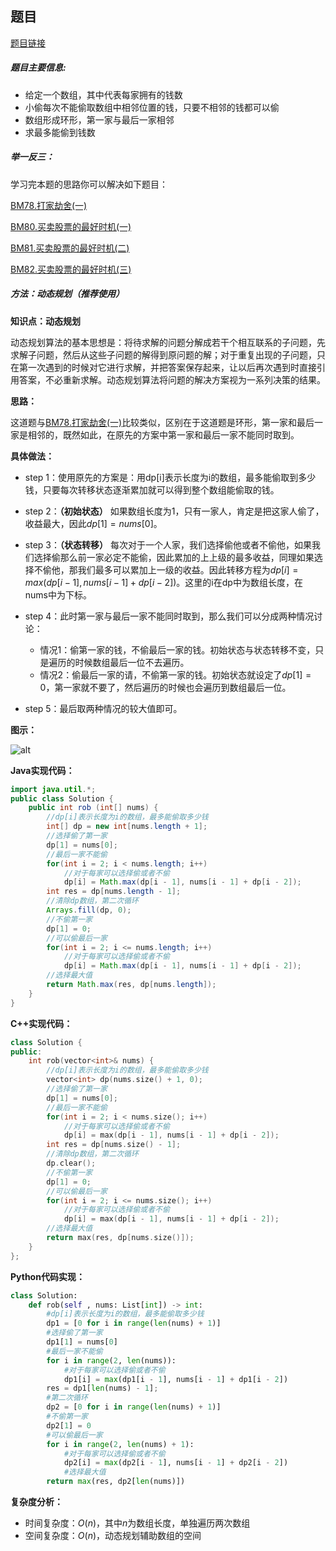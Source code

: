 ## 题目
[题目链接](https://www.nowcoder.com/practice/a5c127769dd74a63ada7bff37d9c5815?tpId=196&tqId=2285837&sourceUrl=/exam/oj&channenl=wgithub&fromPut=wgithub)

##### 题目主要信息:
- 给定一个数组，其中代表每家拥有的钱数
- 小偷每次不能偷取数组中相邻位置的钱，只要不相邻的钱都可以偷
- 数组形成环形，第一家与最后一家相邻
- 求最多能偷到钱数

##### 举一反三：

学习完本题的思路你可以解决如下题目：

[BM78.打家劫舍(一)](https://www.nowcoder.com/practice/c5fbf7325fbd4c0ea3d0c3ea6bc6cc79?tpId=295&tqId=2285793)

[BM80.买卖股票的最好时机(一)](https://www.nowcoder.com/practice/64b4262d4e6d4f6181cd45446a5821ec?tpId=295&tqId=625)

[BM81.买卖股票的最好时机(二)](https://www.nowcoder.com/practice/9e5e3c2603064829b0a0bbfca10594e9?tpId=295&tqId=1073471)

[BM82.买卖股票的最好时机(三)](https://www.nowcoder.com/practice/4892d3ff304a4880b7a89ba01f48daf9?tpId=295&tqId=1073487)


##### 方法：动态规划（推荐使用）

**知识点：动态规划**

动态规划算法的基本思想是：将待求解的问题分解成若干个相互联系的子问题，先求解子问题，然后从这些子问题的解得到原问题的解；对于重复出现的子问题，只在第一次遇到的时候对它进行求解，并把答案保存起来，让以后再次遇到时直接引用答案，不必重新求解。动态规划算法将问题的解决方案视为一系列决策的结果。

**思路：**

这道题与[BM78.打家劫舍(一)](https://www.nowcoder.com/practice/c5fbf7325fbd4c0ea3d0c3ea6bc6cc79?tpId=295&tqId=2285793)比较类似，区别在于这道题是环形，第一家和最后一家是相邻的，既然如此，在原先的方案中第一家和最后一家不能同时取到。

**具体做法：**

- step 1：使用原先的方案是：用dp[i]表示长度为i的数组，最多能偷取到多少钱，只要每次转移状态逐渐累加就可以得到整个数组能偷取的钱。

- step 2：**（初始状态）** 如果数组长度为1，只有一家人，肯定是把这家人偷了，收益最大，因此$dp[1] = nums[0]$。
- step 3：**（状态转移）** 每次对于一个人家，我们选择偷他或者不偷他，如果我们选择偷那么前一家必定不能偷，因此累加的上上级的最多收益，同理如果选择不偷他，那我们最多可以累加上一级的收益。因此转移方程为$dp[i] = max(dp[i - 1], nums[i - 1] + dp[i - 2])$。这里的i在dp中为数组长度，在nums中为下标。
- step 4：此时第一家与最后一家不能同时取到，那么我们可以分成两种情况讨论：
    - 情况1：偷第一家的钱，不偷最后一家的钱。初始状态与状态转移不变，只是遍历的时候数组最后一位不去遍历。
    - 情况2：偷最后一家的请，不偷第一家的钱。初始状态就设定了$dp[1]=0$，第一家就不要了，然后遍历的时候也会遍历到数组最后一位。
- step 5：最后取两种情况的较大值即可。

**图示：**

![alt](https://uploadfiles.nowcoder.com/images/20220219/397721558_1645254179954/08FD65C59C7CBF1EE7EC90873A386B7D)


**Java实现代码：**
```java
import java.util.*;
public class Solution {
    public int rob (int[] nums) {
        //dp[i]表示长度为i的数组，最多能偷取多少钱
        int[] dp = new int[nums.length + 1]; 
        //选择偷了第一家
        dp[1] = nums[0]; 
        //最后一家不能偷
        for(int i = 2; i < nums.length; i++) 
            //对于每家可以选择偷或者不偷
            dp[i] = Math.max(dp[i - 1], nums[i - 1] + dp[i - 2]); 
        int res = dp[nums.length - 1]; 
        //清除dp数组，第二次循环
        Arrays.fill(dp, 0); 
        //不偷第一家
        dp[1] = 0; 
        //可以偷最后一家
        for(int i = 2; i <= nums.length; i++) 
            //对于每家可以选择偷或者不偷
            dp[i] = Math.max(dp[i - 1], nums[i - 1] + dp[i - 2]); 
        //选择最大值
        return Math.max(res, dp[nums.length]); 
    }
}
```
**C++实现代码：**
```cpp
class Solution {
public:
    int rob(vector<int>& nums) {
        //dp[i]表示长度为i的数组，最多能偷取多少钱
        vector<int> dp(nums.size() + 1, 0); 
        //选择偷了第一家
        dp[1] = nums[0]; 
        //最后一家不能偷
        for(int i = 2; i < nums.size(); i++) 
            //对于每家可以选择偷或者不偷
            dp[i] = max(dp[i - 1], nums[i - 1] + dp[i - 2]); 
        int res = dp[nums.size() - 1]; 
        //清除dp数组，第二次循环
        dp.clear(); 
        //不偷第一家
        dp[1] = 0; 
        //可以偷最后一家
        for(int i = 2; i <= nums.size(); i++) 
            //对于每家可以选择偷或者不偷
            dp[i] = max(dp[i - 1], nums[i - 1] + dp[i - 2]); 
        //选择最大值
        return max(res, dp[nums.size()]); 
    }
};
```
**Python代码实现：**
```Python
class Solution:
    def rob(self , nums: List[int]) -> int:
        #dp[i]表示长度为i的数组，最多能偷取多少钱
        dp1 = [0 for i in range(len(nums) + 1)] 
        #选择偷了第一家
        dp1[1] = nums[0] 
        #最后一家不能偷
        for i in range(2, len(nums)): 
            #对于每家可以选择偷或者不偷
            dp1[i] = max(dp1[i - 1], nums[i - 1] + dp1[i - 2]) 
        res = dp1[len(nums) - 1]; 
        #第二次循环
        dp2 = [0 for i in range(len(nums) + 1)] 
        #不偷第一家
        dp2[1] = 0 
        #可以偷最后一家
        for i in range(2, len(nums) + 1): 
            #对于每家可以选择偷或者不偷
            dp2[i] = max(dp2[i - 1], nums[i - 1] + dp2[i - 2]) 
            #选择最大值
        return max(res, dp2[len(nums)]) 
```

**复杂度分析：**
- 时间复杂度：$O(n)$，其中$n$为数组长度，单独遍历两次数组
- 空间复杂度：$O(n)$，动态规划辅助数组的空间